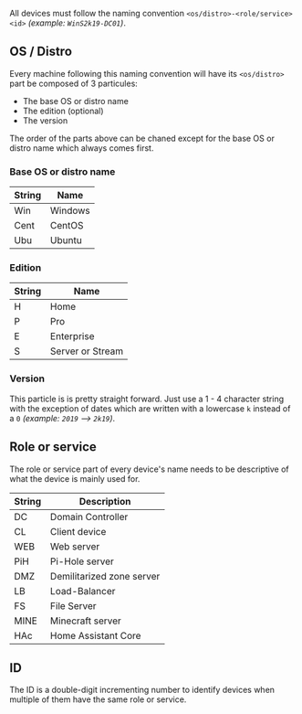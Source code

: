 All devices must follow the naming convention `<os/distro>-<role/service><id>` _(example: `WinS2k19-DC01`)_. 

## OS / Distro
Every machine following this naming convention will have its `<os/distro>` part be composed of 3 particules:
- The base OS or distro name
- The edition (optional)
- The version

The order of the parts above can be chaned except for the base OS or distro name which always comes first.

### Base OS or distro name
| String | Name                     |
| ------ | ------------------------ |
| Win    | Windows                  |
| Cent   | CentOS                   |
| Ubu    | Ubuntu                   |

### Edition
| String | Name             |
| ------ | ---------------- |
| H      | Home             |
| P      | Pro              |
| E      | Enterprise       |
| S      | Server or Stream | 

### Version
This particle is is pretty straight forward. Just use a 1 - 4 character string with the exception of dates which are written with a lowercase `k` instead of a `0` _(example: `2019` --> `2k19`)_.

## Role or service
The role or service part of every device's name needs to be descriptive of what the device is mainly used for.

| String | Description               |
| ------ | ------------------------- |
| DC     | Domain Controller         |
| CL     | Client device             |
| WEB    | Web server                |
| PiH    | Pi-Hole server            |
| DMZ    | Demilitarized zone server |
| LB     | Load-Balancer             |
| FS     | File Server               |
| MINE   | Minecraft server          |
| HAc    | Home Assistant Core       |

## ID
The ID is a double-digit incrementing number to identify devices when multiple of them have the same role or service.